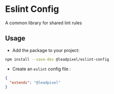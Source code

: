 # Eslint Config

A common library for shared lint rules

## Usage

- Add the package to your project:

```sh
npm install --save-dev @leadpixel/eslint-config
```

- Create an `eslint` config file :

```json
{
  "extends": "@leadpixel"
}
```

